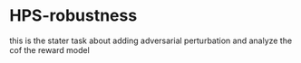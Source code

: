 # HPS-robustness
this is the stater task about adding adversarial perturbation and analyze the cof the reward model
